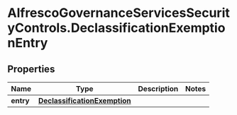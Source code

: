 # AlfrescoGovernanceServicesSecurityControls.DeclassificationExemptionEntry

## Properties
Name | Type | Description | Notes
------------ | ------------- | ------------- | -------------
**entry** | [**DeclassificationExemption**](DeclassificationExemption.md) |  | 


